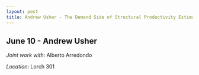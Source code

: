 ```yaml
---
layout: post
title: Andrew Usher - The Demand Side of Structural Productivity Estimation  (June 10)
---
```

## June 10 - Andrew Usher

*Joint work with:* Alberto Arredondo 

*Location:* Lorch 301



